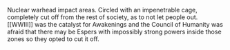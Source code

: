 Nuclear warhead impact areas. Circled with an impenetrable cage, completely cut off from the rest of society, as to not let people out. [[WWIII]] was the catalyst for Awakenings and the Council of Humanity was afraid that there may be Espers with impossibly strong powers inside those zones so they opted to cut it off.